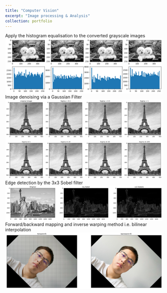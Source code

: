 ```yaml
---
title: "Computer Vision"
excerpt: "Image processing & Analysis"
collection: portfolio
---
```


Apply the histogram equalisation to the converted grayscale images
<br/><img src='/images/histogram.png'> Image denoising via a Gaussian Filter <img src='/images/gaussianfilter.png'> Edge detection by the 3x3 Sobel filter <img src='/images/sobel.png'> Forward/backward mapping and inverse warping method i.e. bilinear interpolation <img src='/images/rotation.png'>
